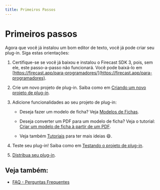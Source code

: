 ```yaml
---
title: Primeiros Passos
---
```

# Primeiros passos

Agora que você já instalou um bom editor de texto, você já pode criar seu plug-in. Siga estas orientações:

1. Certifique-se se você já baixou e instalou o Firecast SDK 3, pois, sem ele, este passo-a-passo não funcionará. Você pode baixá-lo em [https://firecast.app/para-programadores/](https://firecast.app/para-programadores).

2. Crie um novo projeto de plug-in. Saiba como em [Criando um novo projeto de plug-in](Criandoumnovoprojetodeplugin.md).

3. Adicione funcionalidades ao seu projeto de plug-in:

      - Deseja fazer um modelo de ficha? Veja [Modelos de Fichas](ModelosdeFichas.md).

      - Deseja converter um PDF para um modelo de ficha? Veja o tutorial: [Criar um modelo de ficha à partir de um PDF](CriarummodelodefichaapartirdeumP.md).

      - Veja também [Tutoriais](Tutoriais.md) para ter mais ideias :smile:.

4. Teste seu plug-in! Saiba como em [Testando o projeto de plug-in](Testandooprojetodeplugin.md).

5. [Distribua seu plug-in](Disponibilizandoumplugin.md).

## Veja também:
* [FAQ - Perguntas Frequentes](FAQPerguntasFrequentes.md)